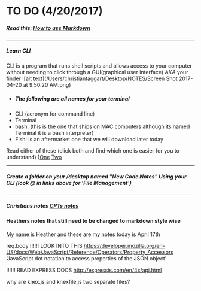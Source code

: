 # TO DO (4/20/2017)

##### Read this: [How to use Markdown](https://github.com/adam-p/markdown-here/wiki/Markdown-Cheatsheet)
---

##### Learn CLI
 CLI is a program that runs shell scripts and allows access to your computer without needing to click through a GUI(graphical user interface) _AKA_ your finder
 ![alt text](/Users/christiantaggart/Desktop/NOTES/Screen Shot 2017-04-20 at 9.50.20 AM.png)
 - ##### The following are all names for your terminal
  - CLI (acronym for command line)
  - Terminal
  - bash: (this is the one that ships on MAC computers although its named Terminal it is a bash interpreter)
  - Fish: is an aftermarket one that we will download later today

Read either of these (click both and find which one is easier for you to understand) )[One](https://gist.github.com/poopsplat/7195274) [Two ](https://github.com/0nn0/terminal-mac-cheatsheet)
___

##### Create a folder on your /desktop named "New Code Notes" Using your CLI (look @ in links above for  'File Management')
___









##### Christians notes [CPTs notes](https://github.com/cptcptcptcptcptcptcptcptcptcptcptcptcpt/notes)





#### Heathers notes that still need to be changed to markdown style wise
My name is Heather and these are my notes today is April 17th

req.body
!!!!!! LOOK INTO THIS
https://developer.mozilla.org/en-US/docs/Web/JavaScript/Reference/Operators/Property_Accessors
'JavaScript dot notation to access properties of the JSON object'

!!!!!! READ EXPRESS DOCS
http://expressjs.com/en/4x/api.html

why are knex.js and knexfile.js two separate files?
